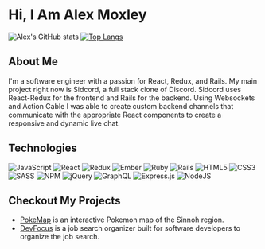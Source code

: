# Hi, I Am Alex Moxley

![Alex's GitHub stats](https://github-readme-stats.vercel.app/api?username=amoxley-dev&theme=radical&show_icons=true)
[![Top Langs](https://github-readme-stats.vercel.app/api/top-langs/?username=amoxley-dev&layout=compact)](https://github.com/anuraghazra/github-readme-stats)

## About Me

I'm a software engineer with a passion for React, Redux, and Rails. My main project right now is Sidcord, a full stack clone of Discord. Sidcord uses React-Redux for the frontend and Rails for the backend. Using Websockets and Action Cable I was able to create custom backend channels that communicate with the appropriate React components to create a responsive and dynamic live chat.

## Technologies

![JavaScript](https://img.shields.io/badge/javascript-%23323330.svg?style=for-the-badge&logo=javascript&logoColor=%23F7DF1E)
![React](https://img.shields.io/badge/react-%2320232a.svg?style=for-the-badge&logo=react&logoColor=%2361DAFB)
![Redux](https://img.shields.io/badge/redux-%23593d88.svg?style=for-the-badge&logo=redux&logoColor=white)
![Ember](https://img.shields.io/badge/ember-1C1E24?style=for-the-badge&logo=ember.js&logoColor=#D04A37)
![Ruby](https://img.shields.io/badge/ruby-%23CC342D.svg?style=for-the-badge&logo=ruby&logoColor=white)
![Rails](https://img.shields.io/badge/rails-%23CC0000.svg?style=for-the-badge&logo=ruby-on-rails&logoColor=white)
![HTML5](https://img.shields.io/badge/html5-%23E34F26.svg?style=for-the-badge&logo=html5&logoColor=white)
![CSS3](https://img.shields.io/badge/css3-%231572B6.svg?style=for-the-badge&logo=css3&logoColor=white)
![SASS](https://img.shields.io/badge/SASS-hotpink.svg?style=for-the-badge&logo=SASS&logoColor=white)
![NPM](https://img.shields.io/badge/NPM-%23000000.svg?style=for-the-badge&logo=npm&logoColor=white)
![jQuery](https://img.shields.io/badge/jquery-%230769AD.svg?style=for-the-badge&logo=jquery&logoColor=white)
![GraphQL](https://img.shields.io/badge/-GraphQL-E10098?style=for-the-badge&logo=graphql&logoColor=white)
![Express.js](https://img.shields.io/badge/express.js-%23404d59.svg?style=for-the-badge&logo=express&logoColor=%2361DAFB)
![NodeJS](https://img.shields.io/badge/node.js-6DA55F?style=for-the-badge&logo=node.js&logoColor=white)

## Checkout My Projects

- [PokeMap](https://amoxley-dev.github.io/PokeMap/) is an interactive Pokemon map of the Sinnoh region.
- [DevFocus](https://devfocus.herokuapp.com/#/) is a job search organizer built for software developers to organize the job search.

